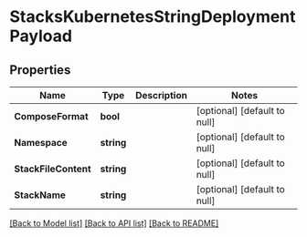 # StacksKubernetesStringDeploymentPayload

## Properties
Name | Type | Description | Notes
------------ | ------------- | ------------- | -------------
**ComposeFormat** | **bool** |  | [optional] [default to null]
**Namespace** | **string** |  | [optional] [default to null]
**StackFileContent** | **string** |  | [optional] [default to null]
**StackName** | **string** |  | [optional] [default to null]

[[Back to Model list]](../README.md#documentation-for-models) [[Back to API list]](../README.md#documentation-for-api-endpoints) [[Back to README]](../README.md)


